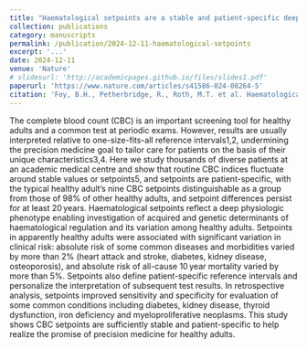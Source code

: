 ```yaml
---
title: "Haematological setpoints are a stable and patient-specific deep phenotype"
collection: publications
category: manuscripts
permalink: /publication/2024-12-11-haematological-setpoints
excerpt: '...'
date: 2024-12-11
venue: 'Nature'
# slidesurl: 'http://academicpages.github.io/files/slides1.pdf'
paperurl: 'https://www.nature.com/articles/s41586-024-08264-5'
citation: 'Foy, B.H., Petherbridge, R., Roth, M.T. et al. Haematological setpoints are a stable and patient-specific deep phenotype. Nature (2024). https://doi.org/10.1038/s41586-024-08264-5'
---
```


The complete blood count (CBC) is an important screening tool for healthy adults and a common test at periodic exams. However, results are usually interpreted relative to one-size-fits-all reference intervals1,2, undermining the precision medicine goal to tailor care for patients on the basis of their unique characteristics3,4. Here we study thousands of diverse patients at an academic medical centre and show that routine CBC indices fluctuate around stable values or setpoints5, and setpoints are patient-specific, with the typical healthy adult’s nine CBC setpoints distinguishable as a group from those of 98% of other healthy adults, and setpoint differences persist for at least 20 years. Haematological setpoints reflect a deep physiologic phenotype enabling investigation of acquired and genetic determinants of haematological regulation and its variation among healthy adults. Setpoints in apparently healthy adults were associated with significant variation in clinical risk: absolute risk of some common diseases and morbidities varied by more than 2% (heart attack and stroke, diabetes, kidney disease, osteoporosis), and absolute risk of all-cause 10 year mortality varied by more than 5%. Setpoints also define patient-specific reference intervals and personalize the interpretation of subsequent test results. In retrospective analysis, setpoints improved sensitivity and specificity for evaluation of some common conditions including diabetes, kidney disease, thyroid dysfunction, iron deficiency and myeloproliferative neoplasms. This study shows CBC setpoints are sufficiently stable and patient-specific to help realize the promise of precision medicine for healthy adults.